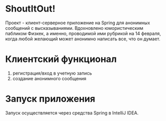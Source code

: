 # ShoutItOut!
Проект - клиент-серверное приложение на Spring для анонимных сообщений с высказываниями. Вдохновлено юмористическим пабликом Физкек, а именно, проводимой ими рубрикой на 14 февраля, когда любой желающий может анонимно написать все, что он думает.

# Клиентский функционал
1) регистрация/вход в учетную запись
2) создание анонимного сообщения

# Запуск приложения
Запуск осуществляется через средства Spring в IntelliJ IDEA.
